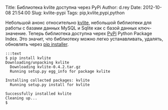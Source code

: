 Title: Библиотека kvlite доступна через PyPi
Author: d.rey
Date: 2012-10-08 21:54:00
Slug: kvlite-pypi
Tags: pip,kvlite,pypi,python

Небольшой анонс относительно [kvlite](https://github.com/ownport/kvlite), небольшой библиотеки для работы с базами данных MySQL и Sqlite как с базой данных ключ-значение. Теперь библиотека доступна черех [PyPi](http://pypi.python.org/pypi) Python Package Index. Это значит, что библиотеку можно легко устанавливать, удалять, обновлять через [pip installer](http://www.pip-installer.org/en/latest/index.html).

    :::text
    $ pip install kvlite
    Downloading/unpacking kvlite
      Downloading kvlite-0.4.2.tar.gz
      Running setup.py egg_info for package kvlite
        
    Installing collected packages: kvlite
      Running setup.py install for kvlite
        
    Successfully installed kvlite
    Cleaning up...
    $
    

